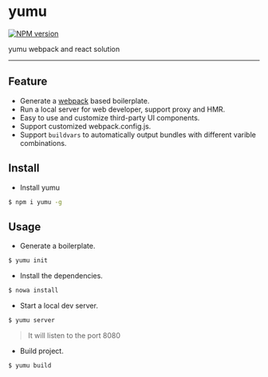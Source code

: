 # yumu

[![NPM version](https://img.shields.io/npm/v/yumu.svg?style=flat)](https://npmjs.org/package/yumu)

yumu webpack and react solution

----

## Feature

- Generate a [webpack](https://github.com/webpack/webpack) based boilerplate.
- Run a local server for web developer, support proxy and HMR.
- Easy to use and customize third-party UI components.
- Support customized webpack.config.js.
- Support `buildvars` to automatically output bundles with different varible combinations.


## Install

- Install yumu

```bash
$ npm i yumu -g
```


## Usage

- Generate a boilerplate.

```bash
$ yumu init
```

- Install the dependencies.

```bash
$ nowa install
```

- Start a local dev server.

```bash
$ yumu server
```
> It will listen to the port 8080

- Build project.

```bash
$ yumu build
```
